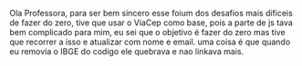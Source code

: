 Ola Professora, para ser bem sincero esse foium dos desafios mais dificeis de fazer do zero, tive que usar o ViaCep como base, pois a parte de js tava bem complicado para mim, eu sei que o objetivo é fazer do zero mas tive que recorrer a isso e atualizar com nome e email. uma coisa é que quando eu removia o IBGE do codigo ele quebrava e nao linkava mais. 
